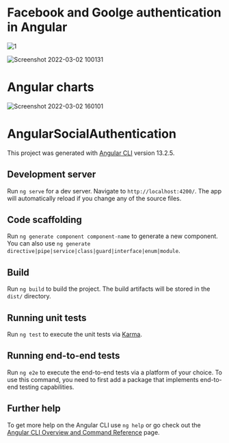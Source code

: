 # Facebook and Goolge authentication in Angular
![1](https://user-images.githubusercontent.com/88138560/156294254-04163cd1-fb98-424c-9522-2cf59023edd9.png)

![Screenshot 2022-03-02 100131](https://user-images.githubusercontent.com/88138560/156294259-7a3980e2-d9ae-4963-b68b-5dd53b6cc6d0.png)

# Angular charts
![Screenshot 2022-03-02 160101](https://user-images.githubusercontent.com/88138560/156342619-4ad623c8-75e7-485c-88a7-24861d92c771.png)


# AngularSocialAuthentication

This project was generated with [Angular CLI](https://github.com/angular/angular-cli) version 13.2.5.

## Development server

Run `ng serve` for a dev server. Navigate to `http://localhost:4200/`. The app will automatically reload if you change any of the source files.

## Code scaffolding

Run `ng generate component component-name` to generate a new component. You can also use `ng generate directive|pipe|service|class|guard|interface|enum|module`.

## Build

Run `ng build` to build the project. The build artifacts will be stored in the `dist/` directory.

## Running unit tests

Run `ng test` to execute the unit tests via [Karma](https://karma-runner.github.io).

## Running end-to-end tests

Run `ng e2e` to execute the end-to-end tests via a platform of your choice. To use this command, you need to first add a package that implements end-to-end testing capabilities.

## Further help

To get more help on the Angular CLI use `ng help` or go check out the [Angular CLI Overview and Command Reference](https://angular.io/cli) page.
